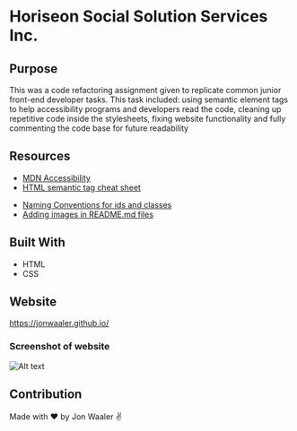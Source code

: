# Horiseon Social Solution Services Inc.

## Purpose

This was a code refactoring assignment given to replicate common junior front-end developer tasks. This task included: using semantic element tags to help accessibility programs and developers read the code, cleaning up repetitive code inside the stylesheets, fixing website functionality and fully commenting the code base for future readability

## Resources

- [MDN Accessibility](https://developer.mozilla.org/en-US/docs/Web/Accessibility)
- [HTML semantic tag cheat sheet](https://learn-the-web.algonquindesign.ca/topics/html-semantics-cheat-sheet/)

* [Naming Conventions for ids and classes](https://stackoverflow.com/questions/6028211/what-is-the-standard-naming-convention-for-html-css-ids-and-classes)
* [Adding images in README.md files](https://stackoverflow.com/questions/14494747/how-to-add-images-to-readme-md-on-github)

## Built With

- HTML
- CSS

## Website

https://jonwaaler.github.io/

### Screenshot of website

![Alt text](https://github.com/JonWaaler/JonWaaler.github.io/blob/main/assets/images/website-screenshot.PNG)

## Contribution

Made with ❤️ by Jon Waaler ✌

